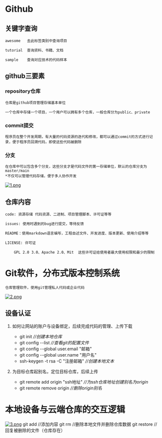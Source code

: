 # Github

## 关键字查询
	awesome   去此标签类别中查询项目

	tutorial  查询资料、书籍、文档
	
	sample    查询对应技术的代码样本

## github三要素
### repository仓库
	仓库是github项目管理存储基本单位

	一个仓库中存储一个项目，一个用户可以拥有多个仓库，一般仓库分为public、private

### commit提交
	程序员在整个开发周期，有大量的代码资源的迭代和修改，都可以通过commit的方式进行记录，便于程序员回溯代码，即使这些代码被删除

### 分支
	在仓库中可以包含多个分支，这些分支才是代码文件的第一存储单位，默认的仓库分支为master/main
	*不仅可以管理代码存储，便于多人协作开发
[![1.png](https://i.postimg.cc/brgbdmqg/1.png)](https://postimg.cc/q6tg5Xh6)

## 仓库内容
	code: 资源存储 代码资源、二进制、项目管理脚本、许可证等等

	issues: 使用时遇到的bug进行提交，等待反馈

	README：使用markdown语言编写，工程自述文件、开发进度、版本更新、使用介绍等等

	LICENSE: 许可证

		GPL 2.0 3.0、Apache 2.0、Mit  这些许可证给使用者最大使用权限和最少的限制

# Git软件，分布式版本控制系统
	仓库管理软件，使用git管理私人代码或企业代码
[![2.png](https://i.postimg.cc/WzdFbTfN/2.png)](https://postimg.cc/K3yv0S2w)

## 设备认证
1. 如何让网站的账户与设备绑定，后续完成代码的管理、上传下载
   * git init  *//创建本地仓库*
   * git config --list *//查看git的配置文件*
   * git config --global user.email "邮箱"
   * git config --global user.name "用户名"
   * ssh-keygen -t rsa -C "注册邮箱" *//创建本地文本*
 
2. 为目标仓库起别名，定位目标仓库，后续上传
   * git remote add origin "ssh地址"  *//为ssh仓库地址创建别名为origin*
   * git remote remove origin  *//删除origin别名*

# 本地设备与云端仓库的交互逻辑
[![3.png](https://i.postimg.cc/kg2m1DRX/3.png)](https://postimg.cc/k2PzDJyk)
	git add      //添加内容
	git rm	     //删除本地文件并删除仓库数据
	git restore  //回复被删除的文件（仓库存在）
